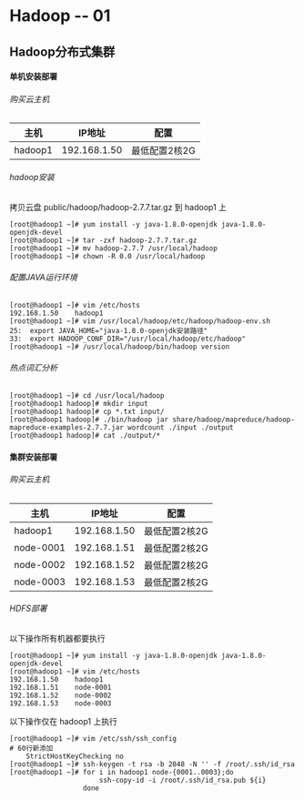 # Hadoop -- 01

## Hadoop分布式集群

#### 单机安装部署

###### 购买云主机 

| 主机    | IP地址       | 配置          |
| ------- | ------------ | ------------- |
| hadoop1 | 192.168.1.50 | 最低配置2核2G |

###### hadoop安装

拷贝云盘 public/hadoop/hadoop-2.7.7.tar.gz 到 hadoop1 上

```shell
[root@hadoop1 ~]# yum install -y java-1.8.0-openjdk java-1.8.0-openjdk-devel
[root@hadoop1 ~]# tar -zxf hadoop-2.7.7.tar.gz
[root@hadoop1 ~]# mv hadoop-2.7.7 /usr/local/hadoop
[root@hadoop1 ~]# chown -R 0.0 /usr/local/hadoop
```

###### 配置JAVA运行环境

```shell
[root@hadoop1 ~]# vim /etc/hosts
192.168.1.50	hadoop1
[root@hadoop1 ~]# vim /usr/local/hadoop/etc/hadoop/hadoop-env.sh
25:  export JAVA_HOME="java-1.8.0-openjdk安装路径"
33:  export HADOOP_CONF_DIR="/usr/local/hadoop/etc/hadoop"
[root@hadoop1 ~]# /usr/local/hadoop/bin/hadoop version
```

###### 热点词汇分析

```shell
[root@hadoop1 ~]# cd /usr/local/hadoop
[root@hadoop1 hadoop]# mkdir input
[root@hadoop1 hadoop]# cp *.txt input/
[root@hadoop1 hadoop]# ./bin/hadoop jar share/hadoop/mapreduce/hadoop-mapreduce-examples-2.7.7.jar wordcount ./input ./output
[root@hadoop1 hadoop]# cat ./output/*
```

#### 集群安装部署

###### 购买云主机 

| 主机      | IP地址       | 配置          |
| --------- | ------------ | ------------- |
| hadoop1   | 192.168.1.50 | 最低配置2核2G |
| node-0001 | 192.168.1.51 | 最低配置2核2G |
| node-0002 | 192.168.1.52 | 最低配置2核2G |
| node-0003 | 192.168.1.53 | 最低配置2核2G |

###### HDFS部署

以下操作所有机器都要执行

```shell
[root@hadoop1 ~]# yum install -y java-1.8.0-openjdk java-1.8.0-openjdk-devel
[root@hadoop1 ~]# vim /etc/hosts
192.168.1.50	hadoop1
192.168.1.51	node-0001
192.168.1.52	node-0002
192.168.1.53	node-0003
```

以下操作仅在 hadoop1 上执行

```shell
[root@hadoop1 ~]# vim /etc/ssh/ssh_config
# 60行新添加
	StrictHostKeyChecking no
[root@hadoop1 ~]# ssh-keygen -t rsa -b 2048 -N '' -f /root/.ssh/id_rsa
[root@hadoop1 ~]# for i in hadoop1 node-{0001..0003};do
                      ssh-copy-id -i /root/.ssh/id_rsa.pub ${i}
                  done
```



